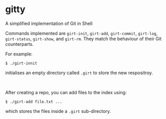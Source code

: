 # gitty
A simplified implementation of Git in Shell

Commands implemented are `girt-init`, `girt-add`, `girt-commit`, `girt-log`, `girt-status`, `girt-show`, and `girt-rm`. They match the behaviour of their Git counterparts.

For example:

```$ ./girt-innit```

initialises an empty directory called `.girt` to store the new respositroy.

<br />

After creating a repo, you can add files to the index using:

```$ ./girt-add file.txt ...```

which stores the files inside a `.girt` sub-directory.
